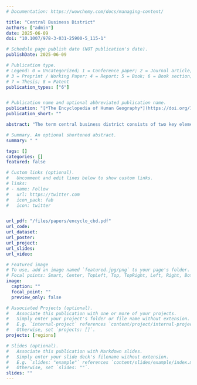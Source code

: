 ```yaml
---
# Documentation: https://wowchemy.com/docs/managing-content/

title: "Central Business District"
authors: ["admin"]
date: 2025-06-09
doi: "10.1007/978-3-031-25900-5_115-1"

# Schedule page publish date (NOT publication's date).
publishDate: 2025-06-09

# Publication type.
# Legend: 0 = Uncategorized; 1 = Conference paper; 2 = Journal article;
# 3 = Preprint / Working Paper; 4 = Report; 5 = Book; 6 = Book section;
# 7 = Thesis; 8 = Patent
publication_types: ["6"]


# Publication name and optional abbreviated publication name.
publication: "[*The Encyclopedia of Human Geography*](https://doi.org/10.1007/978-3-031-25900-5_115-1)"
publication_short: ""

abstract: "The term central business district consists of two key elements: business district signifies a specific area within a town or city primarily focused on commerce, while central denotes its central location and prominence within that area. In essence, a central business district is the dominant location where commercial activity takes place—and has historically taken place—in a town or city."

# Summary. An optional shortened abstract.
summary: " "

tags: []
categories: []
featured: false

# Custom links (optional).
#   Uncomment and edit lines below to show custom links.
# links:
# - name: Follow
#   url: https://twitter.com
#   icon_pack: fab
#   icon: twitter


url_pdf: "/files/papers/encyclo_cbd.pdf"
url_code:
url_dataset:
url_poster:
url_project:
url_slides: 
url_video:

# Featured image
# To use, add an image named `featured.jpg/png` to your page's folder.
# Focal points: Smart, Center, TopLeft, Top, TopRight, Left, Right, BottomLeft, Bottom, BottomRight.
image:
  caption: ""
  focal_point: ""
  preview_only: false

# Associated Projects (optional).
#   Associate this publication with one or more of your projects.
#   Simply enter your project's folder or file name without extension.
#   E.g. `internal-project` references `content/project/internal-project/index.md`.
#   Otherwise, set `projects: []`.
projects: [regions]

# Slides (optional).
#   Associate this publication with Markdown slides.
#   Simply enter your slide deck's filename without extension.
#   E.g. `slides: "example"` references `content/slides/example/index.md`.
#   Otherwise, set `slides: ""`.
slides: ""
---
```

